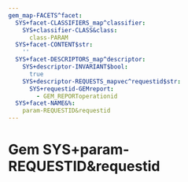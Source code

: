 ```yaml
---
gem_map-FACETS^facet:
  SYS+facet-CLASSIFIERS_map^classifier:
    SYS+classifier-CLASS&class:
      class-PARAM
  SYS+facet-CONTENT$str:
    ''
  SYS+facet-DESCRIPTORS_map^descriptor:
    SYS+descriptor-INVARIANT$bool:
      true
    SYS+descriptor-REQUESTS_mapvec^requestid$str:
      SYS+requestid-GEMreport:
        - GEM_REPORToperationid
  SYS+facet-NAME&%:
    param-REQUESTID&requestid
---
```

# Gem SYS+param-REQUESTID&requestid

